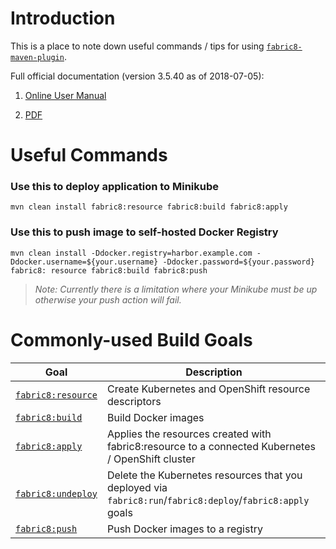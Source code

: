 # Introduction

This is a place to note down useful commands / tips for using [`fabric8-maven-plugin`](https://github.com/fabric8io/fabric8-maven-plugin).

Full official documentation (version 3.5.40 as of 2018-07-05):

1. [Online User Manual](http://maven.fabric8.io)

2. [PDF](https://fabric8io.github.io/fabric8-maven-plugin/fabric8-maven-plugin.pdf)


# Useful Commands

### Use this to deploy application to Minikube

```
mvn clean install fabric8:resource fabric8:build fabric8:apply
```

### Use this to push image to self-hosted Docker Registry

```
mvn clean install -Ddocker.registry=harbor.example.com -Ddocker.username=${your.username} -Ddocker.password=${your.password} fabric8: resource fabric8:build fabric8:push
```

>_Note: Currently there is a limitation where your Minikube must be up otherwise your push action will fail._


# Commonly-used Build Goals

| Goal                                          | Description                           |
| --------------------------------------------- | ------------------------------------- |
| [`fabric8:resource`](http://maven.fabric8.io/#fabric8:resource) | Create Kubernetes and OpenShift resource descriptors |
| [`fabric8:build`](http://maven.fabric8.io/#fabric8:build) | Build Docker images |
| [`fabric8:apply`](http://maven.fabric8.io/#fabric8:apply) | Applies the resources created with fabric8:resource to a connected Kubernetes / OpenShift cluster |
| [`fabric8:undeploy`](http://maven.fabric8.io/#fabric8:undeploy) | Delete the Kubernetes resources that you deployed via `fabric8:run`/`fabric8:deploy`/`fabric8:apply` goals |
| [`fabric8:push`](http://maven.fabric8.io/#fabric8:push) | Push Docker images to a registry  |

